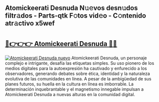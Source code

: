 ## Atomickeerati Desnuda N𝚞𝚎vos desn𝚞dos filtr𝚊dos - Parts-qtk F𝚘tos vid𝚎o - C𝚘ntenido atr𝚊ctivo x5wef

# <h2><a href="http://mbcpfv.tromn.icu/?c=Atomickeerati+Desnuda">🔗👉👉👉 Atomickeerati Desnuda 🔗🔗</a></h2>

[![Atomickeerati Desnuda nuevo](https://i.imgur.com/pEAQMta.gif)](http://mbcpfv.tromn.icu/?c=Atomickeerati+Desnuda)
Atomickeerati Desnuda, un personaje complejo e intrigante, desafía las etiquetas simples. Su uso pionero de los medios digitales para la autoexpresión ha cautivado y enfurecido a los observadores, generando debates sobre ética, identidad y la naturaleza evolutiva de las comunidades en línea. A pesar de la ambigüedad de sus planes futuros, su huella en la cultura en línea es imborrable. La determinación inquebrantable y el magnetismo innegable impulsan a Atomickeerati Desnuda a nuevas alturas en la comunidad digital.
